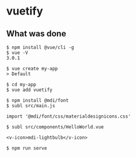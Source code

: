 # vuetify


## What was done



```
$ npm install @vue/cli -g
$ vue -V
3.0.1

$ vue create my-app
> Default

$ cd my-app
$ vue add vuetify

$ npm install @mdi/font
$ subl src/main.js
```
`import '@mdi/font/css/materialdesignicons.css'`

```
$ subl src/components/HelloWorld.vue

```

`<v-icon>mdi-lightbulb</v-icon>`

```
$ npm run serve
```